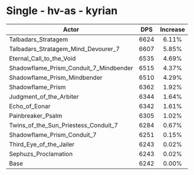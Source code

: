 # Single - hv-as - kyrian
| Actor | DPS | Increase |
|---|:---:|:---:|
|Talbadars_Stratagem|6624|6.11%|
|Talbadars_Stratagem_Mind_Devourer_7|6607|5.85%|
|Eternal_Call_to_the_Void|6535|4.69%|
|Shadowflame_Prism_Conduit_7_Mindbender|6515|4.37%|
|Shadowflame_Prism_Mindbender|6510|4.29%|
|Shadowflame_Prism|6362|1.92%|
|Judgment_of_the_Arbiter|6344|1.64%|
|Echo_of_Eonar|6342|1.61%|
|Painbreaker_Psalm|6305|1.02%|
|Twins_of_the_Sun_Priestess_Conduit_7|6284|0.67%|
|Shadowflame_Prism_Conduit_7|6251|0.15%|
|Third_Eye_of_the_Jailer|6243|0.02%|
|Sephuzs_Proclamation|6243|0.02%|
|Base|6242|0.00%|
